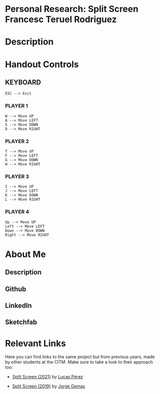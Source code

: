 # Personal Research: Split Screen <br> Francesc Teruel Rodriguez
# Description


# Handout Controls

## KEYBOARD ##

    ESC --> Exit
	
  ### PLAYER 1
  
    W --> Move UP
    A --> Move LEFT
    S --> Move DOWN
    D --> Move RIGHT
  
  ### PLAYER 2
  
    T --> Move UP
    F --> Move LEFT
    G --> Move DOWN
    H --> Move RIGHT
  
  ### PLAYER 3
  
    I --> Move UP
    J --> Move LEFT
    K --> Move DOWN
    L --> Move RIGHT
  
  ### PLAYER 4
  
    Up --> Move UP
    Left --> Move LEFT
    Down --> Move DOWN
    Right --> Move RIGHT

# About Me

## Description

## Github
## LinkedIn
## Sketchfab

# Relevant Links

Here you can find links to the same project but from previous years, made by other students at the CITM. Make sure to take a look to their approach too:

* [Split Screen (2021)](https://lucaspg14.github.io/Split-Screen/) by [Lucas Pérez](https://github.com/LucasPG14)

* [Split Screen (2019)](https://jorgegh2.github.io/Split-screen/) by [Jorge Gemas](https://github.com/jorgegh2)
